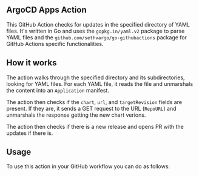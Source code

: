 ## ArgoCD Apps Action
This GitHub Action checks for updates in the specified directory of YAML files. It's written in Go and uses the `gopkg.in/yaml.v2` package to parse YAML files and the `github.com/sethvargo/go-githubactions` package for GitHub Actions specific functionalities.

## How it works

The action walks through the specified directory and its subdirectories, looking for YAML files. For each YAML file, it reads the file and unmarshals the content into an `Application` manifest.

The action then checks if the `chart`, `url`, and `targetRevision` fields are present. If they are, it sends a GET request to the URL (`RepoURL`) and unmarshals the response getting the new chart verions.

The action then checks if there is a new release and opens PR with the updates if there is.

## Usage

To use this action in your GitHub workflow you can do as follows:

```

```
